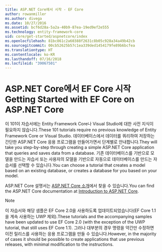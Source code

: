 ```yaml
---
title: ASP.NET Core에서 시작 - EF Core
author: rowanmiller
ms.author: divega
ms.date: 10/27/2016
ms.assetid: bcf6d28a-5a2a-40b9-87ea-19ed9ef2e555
ms.technology: entity-framework-core
uid: core/get-started/aspnetcore/index
ms.openlocfilehash: 81bc861c2a60388f2631c8b05c928a34a49b42cb
ms.sourcegitcommit: 00cb52625b57c1ea339ded1454179fe89b6bcfea
ms.translationtype: HT
ms.contentlocale: ko-KR
ms.lasthandoff: 07/16/2018
ms.locfileid: "39067501"
---
```

# <a name="getting-started-with-ef-core-on-aspnet-core"></a><span data-ttu-id="49774-102">ASP.NET Core에서 EF Core 시작</span><span class="sxs-lookup"><span data-stu-id="49774-102">Getting Started with EF Core on ASP.NET Core</span></span>

<span data-ttu-id="49774-103">이 101이 자습서에는 Entity Framework Core나 Visual Studio에 대한 사전 지식이 필요하지 않습니다.</span><span class="sxs-lookup"><span data-stu-id="49774-103">These 101 tutorials require no previous knowledge of Entity Framework Core or Visual Studio.</span></span> <span data-ttu-id="49774-104">데이터베이스에서 데이터를 쿼리하여 저장하는 간단한 ASP.NET Core 응용 프로그램을 만들어가면서 단계별로 안내합니다.</span><span class="sxs-lookup"><span data-stu-id="49774-104">They will take you step-by-step through creating a simple ASP.NET Core application that queries and saves data from a database.</span></span> <span data-ttu-id="49774-105">기존 데이터베이스를 기반으로 모델을 만드는 자습서 또는 사용자의 모델을 기반으로 자동으로 데이터베이스를 만드는 자습서를 선택할 수 있습니다.</span><span class="sxs-lookup"><span data-stu-id="49774-105">You can choose a tutorial that creates a model based on an existing database, or creates a database for you based on your model.</span></span>

<span data-ttu-id="49774-106">ASP.NET Core 설명서는 [ASP.NET Core 소개](/aspnet/core/)에서 찾을 수 있습니다.</span><span class="sxs-lookup"><span data-stu-id="49774-106">You can find the ASP.NET Core documentation at [Introduction to ASP.NET Core](/aspnet/core/).</span></span>

> [!NOTE]  
> <span data-ttu-id="49774-107">이 자습서와 해당 샘플은 EF Core 2.0을 사용하도록 업데이트되었습니다(EF Core 1.1을 계속 사용하는 UWP 제외).</span><span class="sxs-lookup"><span data-stu-id="49774-107">These tutorials and the accompanying samples have been updated to use EF Core 2.0 (with the exception of the UWP tutorial, that still uses EF Core 1.1).</span></span> <span data-ttu-id="49774-108">그러나 대부분의 경우 명령을 약간만 수정하면 이전 릴리스를 사용하는 응용 프로그램을 만들 수 있습니다.</span><span class="sxs-lookup"><span data-stu-id="49774-108">However, in the majority of cases it should be possible to create applications that use previous releases, with minimal modification to the instructions.</span></span>
